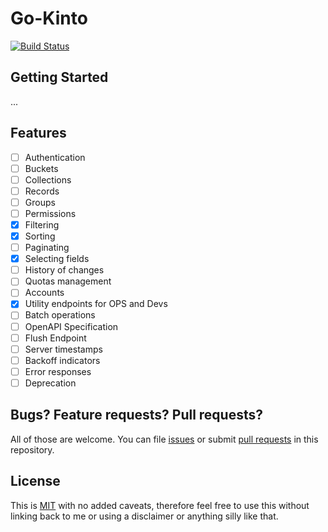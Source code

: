 # Go-Kinto
[![Build Status](https://travis-ci.org/decached/go-kinto.svg?branch=master)](https://travis-ci.org/decached/go-kinto)

## Getting Started
...

## Features

- [ ] Authentication
- [ ] Buckets
- [ ] Collections
- [ ] Records
- [ ] Groups
- [ ] Permissions
- [x] Filtering
- [x] Sorting
- [ ] Paginating
- [x] Selecting fields
- [ ] History of changes
- [ ] Quotas management
- [ ] Accounts
- [x] Utility endpoints for OPS and Devs
- [ ] Batch operations
- [ ] OpenAPI Specification
- [ ] Flush Endpoint
- [ ] Server timestamps
- [ ] Backoff indicators
- [ ] Error responses
- [ ] Deprecation

## Bugs? Feature requests? Pull requests?
All of those are welcome. You can file [issues] or submit [pull requests][pulls] in this repository.

## License
This is [MIT] with no added caveats, therefore feel free to use this without linking back to me or using a disclaimer or anything silly like that.

[issues]: https://github.com/decached/go-kinto/issues
[pulls]: https://github.com/decached/go-kinto/pulls
[MIT]: LICENSE

